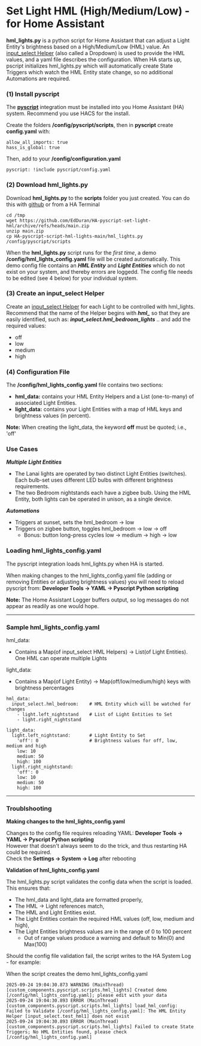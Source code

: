 # Set Light HML (High/Medium/Low) - for Home Assistant

**hml_lights.py** is a python script for Home Assistant that can adjust a Light Entity's
brightness based on a High/Medium/Low (HML) value. An [input_select Helper](https://www.home-assistant.io/integrations/input_select/)
(also called a Dropdown) is used to provide the HML values, and a yaml file describes the configuration.
When HA starts up, pscript initializes hml_lights.py which will automatically create State Triggers
which watch the HML Entity state change, so no additional Automations are required.

### (1) Install pyscript
The [**pyscript**](https://hacs-pyscript.readthedocs.io/en/stable/index.html) integration
must be installed into you Home Assistant (HA) system. Recommend you use HACS for the install.

Create the folders **/config/pyscript/scripts**, then in **pyscript** create **config.yaml** with:
```
allow_all_imports: true
hass_is_global: true
```
Then, add to your **/config/configuration.yaml**
```
pyscript: !include pyscript/config.yaml
```

### (2) Download hml_lights.py

Download **hml_lights.py** to the **scripts** folder you just created. You can do this
with [github](https://github.com/EdDuran/script-hml-lights) or from a HA Terminal
```
cd /tmp
wget https://github.com/EdDuran/HA-pyscript-set-light-hml/archive/refs/heads/main.zip
unzip main.zip
cp HA-pyscript-script-hml-lights-main/hml_lights.py /config/pyscript/scripts
```
When the **hml_lights.py** script runs for the _first time_, a demo **/config/hml_lights_config.yaml**
file will be created automatically. This demo config file contains an ***HML Entity*** and ***Light Entities***
which do not exist on your system, and thereby errors are loggedd. The config file needs to be edited
(see 4 below) for your individual system.

### (3) Create an input_select Helper
Create an [input_select Helper](https://www.home-assistant.io/integrations/input_select/) for each Light to
be controlled with hml_lights. Recommend that the name of the Helper begins with ***hml_*** so that they are
easily identified, such as: ***input_select.hml_bedroom_lights*** .. and add the required values:
- off
- low
- medium
- high

### (4) Configuration File
The **/config/hml_lights_config.yaml** file contains two sections:
- **hml_data:** contains your HML Entity Helpers and a List (one-to-many) of associated Light Entities.
- **light_data:** contains your Light Entities with a map of HML keys and brightness values (in percent).

**Note:** When creating the light_data, the keyword **off** must be quoted; i.e., 'off'

### Use Cases
***Multiple Light Entities***
- The Lanai lights are operated by two distinct Light Entities (switches). Each bulb-set uses different LED bulbs with different brightness requirements.
- The two Bedroom nightstands each have a zigbee bulb. Using the HML Entity, both lights can be operated in unison, as a single device.

***Automations***
- Triggers at sunset, sets the hml_bedroom -> low
- Triggers on zigbee button, toggles hml_bedroom -> low -> off
  - Bonus: button long-press cycles low -> medium -> high -> low

### Loading hml_lights_config.yaml
The pyscript integration loads hml_lights.py when HA is started.

When making changes to the hml_lights_config.yaml file (adding or removing Entities or adjusting
brightness values) you will need to reload pyscript from: **Developer Tools -> YAML -> Pyscript Python scripting**

**Note:** The Home Assistant Logger buffers output, so log messages do not appear as readily as one would hope.

-----

### Sample hml_lights_config.yaml

hml_data:
- Contains a Map(of input_select HML Helpers) -> List(of Light Entities). One HML can operate multiple Lights

light_data:
- Contains a Map(of Light Entity) -> Map(off/low/medium/high) keys with brightness percentages
```
hml_data:
  input_select.hml_bedroom:    # HML Entity which will be watched for changes
    - light.left_nightstand    # List of Light Entities to Set
    - light.right_nightstand

light_data:
  light.left_nightstand:       # Light Entity to Set
    'off': 0                   # Brightness values for off, low, medium and high
    low: 10
    medium: 50
    high: 100
  light.right_nightstand:
    'off': 0
    low: 10
    medium: 50
    high: 100
```
-----

### Troublshooting

**Making changes to the hml_lights_config.yaml**

Changes to the config file requires reloading YAML: **Developer Tools -> YAML -> Pyscript Python scripting**  
However that doesn't always seem to do the trick, and thus restarting HA could be required.  
Check the **Settings -> System -> Log** after rebooting


**Validation of hml_lights_config.yaml**

The hml_lights.py script validates the config data when the script is loaded. This ensures
that:
- The hml_data and light_data are formatted properly,
- The HML -> Light references match,
- The HML and Light Entities exist.
- The Light Entities contain the required HML values (off, low, medium and high),
- The Light Entities brightness values are in the range of 0 to 100 percent
  - Out of range values produce a warning and default to Min(0) and Max(100)

Should the config file validation fail, the script writes to the HA System Log - for example:

When the script creates the demo hml_lights_config.yaml
```
2025-09-24 19:04:30.873 WARNING (MainThread) [custom_components.pyscript.scripts.hml_lights] Created demo [/config/hml_lights_config.yaml]; please edit with your data
2025-09-24 19:04:30.893 ERROR (MainThread) [custom_components.pyscript.scripts.hml_lights] load_hml_config: Failed to Validate [/config/hml_lights_config.yaml]: The HML Entity Helper [input_select.test_hml1] does not exist
2025-09-24 19:04:30.893 ERROR (MainThread) [custom_components.pyscript.scripts.hml_lights] Failed to create State Triggers; No HML Entities found, please check [/config/hml_lights_config.yaml]
```
